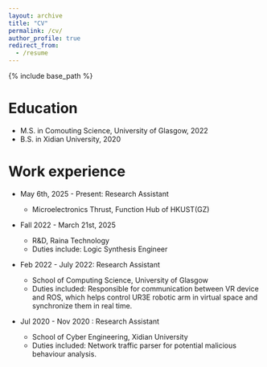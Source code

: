 ```yaml
---
layout: archive
title: "CV"
permalink: /cv/
author_profile: true
redirect_from:
  - /resume
---
```


{% include base_path %}

<!--This page is till under maintenance, detailed version of CV could be viewed [here](../files/wjr_cv.pdf).-->

Education
======
<!--* Ph.D in Version Control Theory, GitHub University, 2018 (expected)-->
* M.S. in Comouting Science, University of Glasgow, 2022
* B.S. in Xidian University, 2020

Work experience
======
* May 6th, 2025 - Present: Research Assistant
  * Microelectronics Thrust, Function Hub of HKUST(GZ)

* Fall 2022 - March 21st, 2025
  * R&D, Raina Technology
  * Duties include: Logic Synthesis Engineer

* Feb 2022 - July 2022: Research Assistant
  * School of Computing Science, University of Glasgow
  * Duties included: Responsible for communication between VR device and ROS, which helps control UR3E robotic arm in virtual space and synchronize them in real time.

* Jul 2020 - Nov 2020 : Research Assistant
  * School of Cyber Engineering, Xidian University
  * Duties included: Network traffic parser for potential malicious behaviour analysis.
  
<!--Skills
======
* Skill 1
* Skill 2
  * Sub-skill 2.1
  * Sub-skill 2.2
  * Sub-skill 2.3
* Skill 3

Publications
======
  <ul>{% for post in site.publications reversed %}
    {% include archive-single-cv.html %}
  {% endfor %}</ul>
  
Talks
======
  <ul>{% for post in site.talks reversed %}
    {% include archive-single-talk-cv.html  %}
  {% endfor %}</ul>
  
Teaching
======
  <ul>{% for post in site.teaching reversed %}
    {% include archive-single-cv.html %}
  {% endfor %}</ul>
  
Service and leadership
======
* Currently signed in to 43 different slack teams-->
